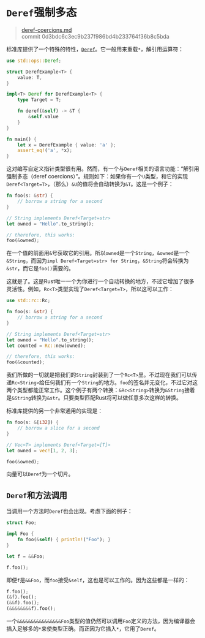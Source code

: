 # `Deref`强制多态

> [deref-coercions.md](https://github.com/rust-lang/rust/blob/master/src/doc/book/deref-coercions.md)
> <br>
> commit 0d3bdc6c3ec9b237f986bd4b233764f36b8c5bda

标准库提供了一个特殊的特性，[`Deref`](http://doc.rust-lang.org/stable/std/ops/trait.Deref.html)。它一般用来重载`*`，解引用运算符：

```rust
use std::ops::Deref;

struct DerefExample<T> {
    value: T,
}

impl<T> Deref for DerefExample<T> {
    type Target = T;

    fn deref(&self) -> &T {
        &self.value
    }
}

fn main() {
    let x = DerefExample { value: 'a' };
    assert_eq!('a', *x);
}
```

这对编写自定义指针类型很有用。然而，有一个与`Deref`相关的语言功能：“解引用强制多态（deref coercions）”。规则如下：如果你有一个`U`类型，和它的实现`Deref<Target=T>`，（那么）`&U`的值将会自动转换为`&T`。这是一个例子：

```rust
fn foo(s: &str) {
    // borrow a string for a second
}

// String implements Deref<Target=str>
let owned = "Hello".to_string();

// therefore, this works:
foo(&owned);
```

在一个值的前面用`&`号获取它的引用。所以`owned`是一个`String`，`&owned`是一个`&String`，而因为`impl Deref<Target=str> for String`，`&String`将会转换为`&str`，而它是`foo()`需要的。

这就是了。这是Rust唯一一个为你进行一个自动转换的地方，不过它增加了很多灵活性。例如，`Rc<T>`类型实现了`Deref<Target=T>`，所以这可以工作：

```rust
use std::rc::Rc;

fn foo(s: &str) {
    // borrow a string for a second
}

// String implements Deref<Target=str>
let owned = "Hello".to_string();
let counted = Rc::new(owned);

// therefore, this works:
foo(&counted);
```

我们所做的一切就是把我们的`String`封装到了一个`Rc<T>`里。不过现在我们可以传递`Rc<String>`给任何我们有一个`String`的地方。`foo`的签名并无变化，不过它对这两个类型都能正常工作。这个例子有两个转换：`&Rc<String>`转换为`&String`接着是`&String`转换为`&str`。只要类型匹配Rust将可以做任意多次这样的转换。

标准库提供的另一个非常通用的实现是：

```rust
fn foo(s: &[i32]) {
    // borrow a slice for a second
}

// Vec<T> implements Deref<Target=[T]>
let owned = vec![1, 2, 3];

foo(&owned);
```

向量可以`Deref`为一个切片。

## `Deref`和方法调用
当调用一个方法时`Deref`也会出现。考虑下面的例子：

```rust
struct Foo;

impl Foo {
    fn foo(&self) { println!("Foo"); }
}

let f = &&Foo;

f.foo();
```

即便`f`是`&&Foo`，而`foo`接受`&self`，这也是可以工作的。因为这些都是一样的：

```rust
f.foo();
(&f).foo();
(&&f).foo();
(&&&&&&&&f).foo();
```

一个`&&&&&&&&&&&&&&&&Foo`类型的值仍然可以调用`Foo`定义的方法，因为编译器会插入足够多的`*`来使类型正确。而正因为它插入`*`，它用了`Deref`。
